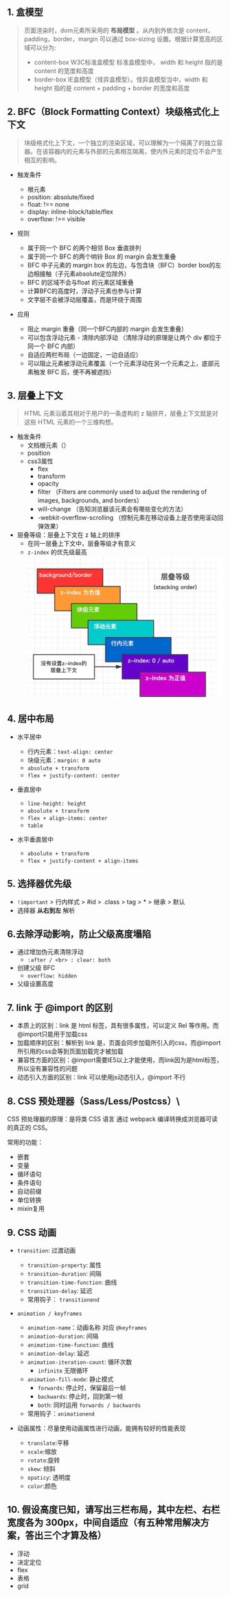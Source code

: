 ## 1. 盒模型
> 页面渲染时，dom元素所采用的 **布局模型** 。从内到外依次是 content，padding，border，margin 可以通过 box-sizing 设置。根据计算宽高的区域可以分为:
> - content-box W3C标准盒模型 标准盒模型中， width 和 height 指的是 content 的宽度和高度
> - border-box IE盒模型（怪异盒模型）。怪异盒模型当中，width 和 height 指的是 content + padding + border 的宽度和高度

## 2. BFC（Block Formatting Context）块级格式化上下文
> 块级格式化上下文，一个独立的渲染区域，可以理解为一个隔离了的独立容器。在该容器内的元素与外部的元素相互隔离，使内外元素的定位不会产生相互的影响。

- 触发条件
  - 根元素
  - position: absolute/fixed
  - float: !== none
  - display: inline-block/table/flex
  - overflow: !== visible

- 规则
  - 属于同一个 BFC 的两个相邻 Box 垂直排列
  - 属于同一个 BFC 的两个响铃 Box 的 margin 会发生重叠
  - BFC 中子元素的 margin box 的左边，与包含块（BFC）border box的左边相接触（子元素absolute定位除外）
  - BFC 的区域不会与float 的元素区域重叠
  - 计算BFC的高度时，浮动子元素也参与计算
  - 文字层不会被浮动层覆盖，而是环绕于周围

- 应用
  - 阻止 margin 重叠（同一个BFC内部的 margin 会发生重叠）
  - 可以包含浮动元素 - 清除内部浮动 （清除浮动的原理是让两个 div 都位于同一个 BFC 内部）
  - 自适应两栏布局（一边固定，一边自适应）
  - 可以阻止元素被浮动元素覆盖（一个元素浮动在另一个元素之上，底部元素触发 BFC 后，便不再被遮挡）

## 3. 层叠上下文
> HTML 元素沿着其相对于用户的一条虚构的 z 轴排开，层叠上下文就是对这些 HTML 元素的一个三维构想。
- 触发条件
  - 文档根元素（<html>）
  - position
  - css3属性
    - flex
    - transform
    - opacity
    - filter （Filters are commonly used to adjust the rendering of images, backgrounds, and borders）
    - will-change （告知浏览器该元素会有哪些变化的方法）
    - -webkit-overflow-scrolling （控制元素在移动设备上是否使用滚动回弹效果）
- 层叠等级：层叠上下文在 z 轴上的排序
  - 在同一层叠上下文中，层叠等级才有意义
  - `z-index` 的优先级最高
  ![层叠顺序](./images/层叠等级.png)

## 4. 居中布局

- 水平居中
  - 行内元素：`text-align: center`
  - 块级元素：`margin: 0 auto`
  - `absolute + transform`
  - `flex + justify-content: center`

- 垂直居中
  - `line-height: height`
  - `absolute + transform`
  - `flex + align-items: center`
  - `table`

- 水平垂直居中
  - `absolute + transform`
  - `flex + justify-content + align-items`

## 5. 选择器优先级

- `!important` > 行内样式 > #id > .class > tag > * > 继承 > 默认
- 选择器 **从右到左** 解析 

## 6.去除浮动影响，防止父级高度塌陷

- 通过增加伪元素清除浮动
  - `:after / <br> : clear: both`
- 创建父级 BFC
  - `overflow: hidden`
- 父级设置高度

## 7. link 于 @import 的区别

- 本质上的区别：link 是 html 标签，具有很多属性，可以定义 Rel 等作用。而@import只能用于加载css
- 加载顺序的区别：解析到 link 是，页面会同步加载所引入的css，而@import所引用的css会等到页面加载完才被加载
- 兼容性方面的区别：@import需要IE5以上才能使用，而link因为是html标签，所以没有兼容性的问题
- 动态引入方面的区别：link 可以使用js动态引入，@import 不行

## 8. CSS 预处理器（Sass/Less/Postcss）\

CSS 预处理器的原理：是将类 CSS 语言 通过 webpack 编译转换成浏览器可读的真正的 CSS。

常用的功能：

- 嵌套
- 变量
- 循环语句
- 条件语句
- 自动前缀
- 单位转换
- mixin复用

## 9. CSS 动画

- `transition`: 过渡动画
  - `transition-property`: 属性
  - `transition-duration`: 间隔
  - `transition-time-function`: 曲线
  - `transition-delay`: 延迟
  - 常用钩子： `transitionend`

- `animation / keyframes`
  - `animation-name`：动画名称 对应 `@keyframes`
  - `animation-duration`: 间隔
  - `animation-time-function`: 曲线
  - `animation-delay`: 延迟
  - `animation-iteration-count`: 循环次数
    - `infinite` 无限循环
  - `animation-fill-mode`: 静止模式
    - `forwards`: 停止时，保留最后一帧
    - `backwards`: 停止时，回到第一帧
    - `both`: 同时运用 `forwards / backwards`
  - 常用钩子：`animationend`

- 动画属性：尽量使用动画属性进行动画，能拥有较好的性能表现
  - `translate`:平移
  - `scale`:缩放 
  - `rotate`:旋转
  - `skew`: 倾斜
  - `opaticy`: 透明度
  - `color`:颜色

## 10. 假设高度已知，请写出三栏布局，其中左栏、右栏宽度各为 300px，中间自适应（有五种常用解决方案，答出三个才算及格）
  - 浮动
  - 决定定位
  - flex
  - 表格
  - grid